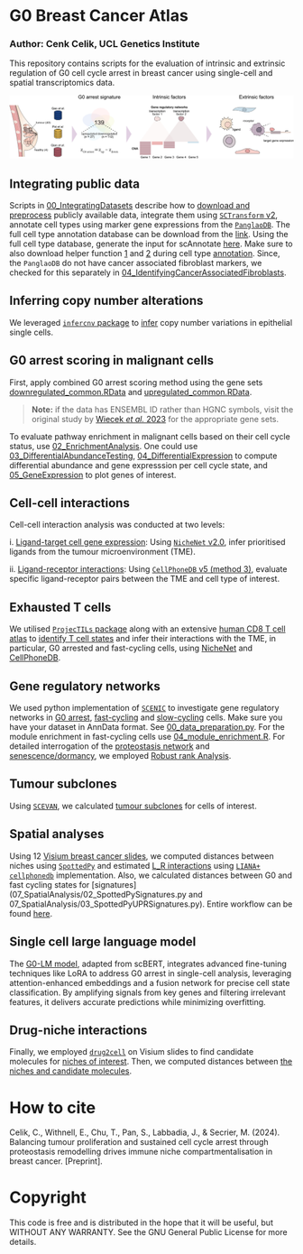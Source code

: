 # G0 Breast Cancer Atlas 

### Author: Cenk Celik, UCL Genetics Institute
This repository contains scripts for the evaluation of intrinsic and extrinsic regulation of G0 cell cycle arrest in breast cancer using single-cell and spatial transcriptomics data.

![Graphical abstract](img/graphical_abstract.jpg)

## Integrating public data

Scripts in [00_IntegratingDatasets](00_IntegratingDatasets) describe how to [download and preprocess](00_IntegratingDatasets/01_CreateObjectsFromPublicData.R) publicly available data, integrate them using [`SCTransform` v2](00_IntegratingDatasets/02_IntegrateDatasetswithSCTransform.R), annotate cell types using marker gene expressions from the [`PanglaoDB`](https://panglaodb.se). The full cell type annotation database can be download from the [link](https://panglaodb.se/markers/PanglaoDB_markers_27_Mar_2020.tsv.gz). Using the full cell type database, generate the input for scAnnotate [here](00_IntegratingDatasets/03_a_CreateAnnotationDatabase.R). Make sure to also download helper function [1](00_IntegratingDatasets/03_a1_gene_sets_prepare.r) and [2](00_IntegratingDatasets/03_a1_gene_sets_prepare.R) during cell type [annotation](00_IntegratingDatasets/03_b_AnnotateIntegratedDataset.R). Since, the `PanglaoDB` do not have cancer associated fibroblast markers, we checked for this separately in [04_IdentifyingCancerAssociatedFibroblasts](00_IntegratingDatasets/04_IdentifyingCancerAssociatedFibroblasts.R).

## Inferring copy number alterations

We leveraged [`infercnv` package](https://github.com/broadinstitute/infercnv) to [infer](01_InferCNV/01_InferCopyNumberVariations.R) copy number variations in epithelial single cells.

## G0 arrest scoring in malignant cells

First, apply combined G0 arrest scoring method using the gene sets [downregulated_common.RData](02_G0arrestInMalignantCells/data/downregulated_common.RData) and [upregulated_common.RData](02_G0arrestInMalignantCells/data/upregulated_common.RData).
> **Note:** if the data has ENSEMBL ID rather than HGNC symbols, visit the original study by [Wiecek *et al.* 2023](https://github.com/secrierlab/CancerG0Arrest) for the appropriate gene sets.

To evaluate pathway enrichment in malignant cells based on their cell cycle status, use [02_EnrichmentAnalysis](02_G0arrestInMalignantCells/02_EnrichmentAnalysis.R). One could use [03_DifferentialAbundanceTesting](02_G0arrestInMalignantCells/03_DifferentialAbundanceTesting.R), [04_DifferentialExpression](02_G0arrestInMalignantCells/04_DifferentialExpression.R) to compute differential abundance and gene expresssion per cell cycle state, and [05_GeneExpression](02_G0arrestInMalignantCells/05_GeneExpression.R) to plot genes of interest.

## Cell-cell interactions

Cell-cell interaction analysis was conducted at two levels:

i. [Ligand-target cell gene expression](03_CellCellInteractions/01_NicheNetAnalysis.R): Using [`NicheNet` v2.0](https://github.com/saeyslab/nichenetr/tree/master), infer prioritised ligands from the tumour microenvironment (TME).

ii. [Ligand-receptor interactions](03_CellCellInteractions/02_CellPhoneDBanalysis.py): Using [`CellPhoneDB` v5 (method 3)](https://cellphonedb.readthedocs.io/en/latest/), evaluate specific ligand-receptor pairs between the TME and cell type of interest.

## Exhausted T cells

We utilised [`ProjecTILs` package](https://github.com/carmonalab/ProjecTILs) along with an extensive [human CD8 T cell atlas](https://doi.org/10.6084/m9.figshare.23608308) to [identify T cell states](04_InvestigatingCD8TcellExhaustion/01_CD8TcellExhaustion.R[) and infer their interactions with the TME, in particular, G0 arrested and fast-cycling cells, using [NicheNet](04_InvestigatingCD8TcellExhaustion/02_CellCellInteractionsInCD8Tcells.R) and [CellPhoneDB](04_InvestigatingCD8TcellExhaustion/03_TexCellPhoneDB.py).

## Gene regulatory networks

We used python implementation of [`SCENIC`](https://pyscenic.readthedocs.io/en/latest/) to investigate gene regulatory networks in [G0 arrest](05_GeneRegulatoryNetworks/01_G0_arrested_gene_regulatory_networks.py), [fast-cycling](05_GeneRegulatoryNetworks/02_Fast_cycling_gene_regulatory_networks.py) and [slow-cycling](05_GeneRegulatoryNetworks/03_Slow_cycling_gene_regulatory_networks.py) cells. Make sure you have your dataset in AnnData format. See [00_data_preparation.py](05_GeneRegulatoryNetworks/00_data_preparation.py). For the module enrichment in fast-cycling cells use [04_module_enrichment.R](05_GeneRegulatoryNetworks/04_module_enrichment.R). For detailed interrogation of the [proteostasis network](05_GeneRegulatoryNetworks/05_robust_rank_analysis_gsea.R) and [senescence/dormancy](05_GeneRegulatoryNetworks/06_senescence_dormancy_density.R), we employed [Robust rank Analysis](https://github.com/chuiqin/irGSEA).

## Tumour subclones

Using [`SCEVAN`](https://github.com/AntonioDeFalco/SCEVAN), we calculated [tumour subclones](06_TumourClones/01_TumourClones.R) for cells of interest.

## Spatial analyses

Using 12 [Visium breast cancer slides](https://zenodo.org/records/10371890), we computed distances between niches using [`SpottedPy`](https://github.com/secrierlab/SpottedPy/tree/main) and estimated [L_R interactions](07_SpatialAnalysis/04_SpatialCellPhoneDB.py) using [`LIANA+`](https://liana-py.readthedocs.io/en/latest/) [`cellphonedb`](https://cellphonedb.readthedocs.io/en/latest/) implementation. Also, we calculated distances between G0 and fast cycling states for [signatures](07_SpatialAnalysis/02_SpottedPySignatures.py and 07_SpatialAnalysis/03_SpottedPyUPRSignatures.py). Entire workflow can be found [here](07_SpatialAnalysis/).

## Single cell large language model

The [G0-LM model](https://github.com/secrierlab/G0-LM), adapted from scBERT, integrates advanced fine-tuning techniques like LoRA to address G0 arrest in single-cell analysis, leveraging attention-enhanced embeddings and a fusion network for precise cell state classification. By amplifying signals from key genes and filtering irrelevant features, it delivers accurate predictions while minimizing overfitting.

## Drug-niche interactions

Finally, we employed [`drug2cell`](https://drug2cell.readthedocs.io) on Visium slides to find candidate molecules for [niches of interest](09_DrugNicheInteractions/01_DrugNichePredictions.py). Then, we computed distances between [the niches and candidate molecules](09_DrugNicheInteractions/02_DrugNicheSpottedPyAnalysis.py).

# How to cite

Celik, C., Withnell, E., Chu, T., Pan, S., Labbadia, J., & Secrier, M. (2024). Balancing tumour proliferation and sustained cell cycle arrest through proteostasis remodelling drives immune niche compartmentalisation in breast cancer. [Preprint].

# Copyright
This code is free and is distributed in the hope that it will be useful, but WITHOUT ANY WARRANTY. See the GNU General Public License for more details.
